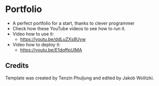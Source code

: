 # Portfolio 
* A perfect portfolio for a start, thanks to clever programmer
* Check how these YouTube videos to see how to run it.
* Video how to use it:
    * https://youtu.be/ddLuZXs8Uyw
* Video how to deploy it:
    * https://youtu.be/E1dqffpUlMA

## Credits
Template was created by Tenzin Phuljung and edited by Jakob Wolitzki.